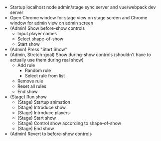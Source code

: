 - Startup localhost node admin/stage sync server and vue/webpack dev server
- Open Chrome window for stage view on stage screen and Chrome window for admin view on admin screen
- (Admin) Show before-show controls
    + Input player names
    + Select shape-of-show
    + Start show
- (Admin) Press "Start Show"
- (Admin, Stretch-goal) Show during-show controls (shouldn't have to actually use them during real show)
    + Add rule
        * Random rule
        * Select rule from list
    + Remove rule
    + Reset all rules
    + End show
- (Stage) Run show
    + (Stage) Startup animation
    + (Stage) Introduce show
    + (Stage) Introduce players
    + (Stage) Start show
    + (Stage) Control show according to shape-of-show
    + (Stage) End show
- (Admin) Revert to before-show controls